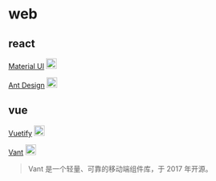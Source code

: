 # web

## react

[Material UI](https://github.com/mui/material-ui) <img width="21" src="https://mui.com/static/logo.svg">

[Ant Design](https://github.com/ant-design/ant-design)  <img width="21" src="https://gw.alipayobjects.com/zos/rmsportal/KDpgvguMpGfqaHPjicRK.svg">

## vue

[Vuetify](https://github.com/vuetifyjs/vuetify) <img width="21" src="https://cdn.vuetifyjs.com/images/logos/logo.svg">

[Vant](https://github.com/youzan/vant)  <img src="https://cdn.jsdelivr.net/npm/@vant/assets/logo.png" width="21">
> Vant 是一个轻量、可靠的移动端组件库，于 2017 年开源。
